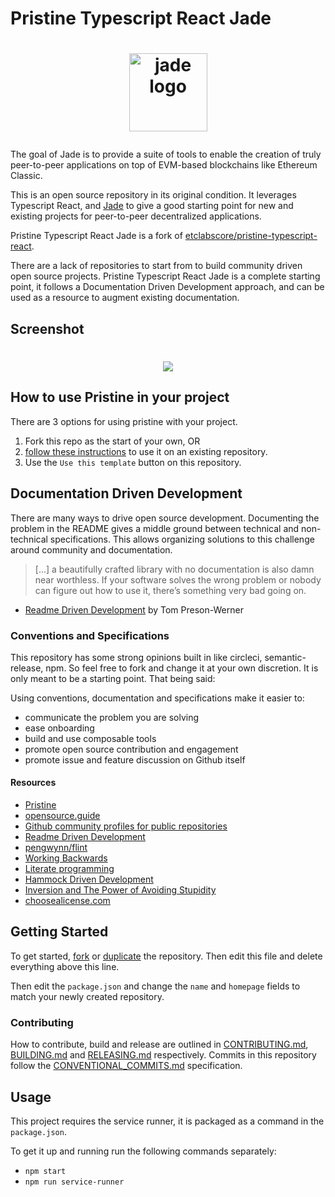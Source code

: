 # Pristine Typescript React Jade

<h1 align="center">
  <p><a href="https://jade.builders"><img alt="jade logo" src="https://raw.githubusercontent.com/etclabscore/jade-media-assets/master/jade-logo-light/jade-logo-light%20(PNG)/256x256.png" alt="jade.builders" width="125"></a></p>
</h1>

The goal of Jade is to provide a suite of tools to enable the creation of truly peer-to-peer applications on top of EVM-based blockchains like Ethereum Classic.

This is an open source repository in its original condition. It leverages Typescript React, and [Jade](https://jade.builders) to give a good starting point for new and existing projects for peer-to-peer decentralized applications.

Pristine Typescript React Jade is a fork of [etclabscore/pristine-typescript-react](https://github.com/etclabscore/pristine-typescript-react).

There are a lack of repositories to start from to build community driven open source projects. Pristine Typescript React Jade is a complete starting point, it follows a Documentation Driven Development approach, and can be used as a resource to augment existing documentation.


## Screenshot
<h1 align="center">
  <img src="https://user-images.githubusercontent.com/364566/60776464-53787600-a0e1-11e9-9db3-44874d217b3a.png">
</h1>


## How to use Pristine in your project

There are 3 options for using pristine with your project.
1. Fork this repo as the start of your own, OR
2. [follow these instructions](https://thoughts.t37.net/merging-2-different-git-repositories-without-losing-your-history-de7a06bba804) to use it on an existing repository.
3. Use the `Use this template` button on this repository.

## Documentation Driven Development

There are many ways to drive open source development. Documenting the problem in the README gives a middle ground between technical and non-technical specifications. This allows organizing solutions to this challenge around community and documentation.

> [...] a beautifully crafted library with no documentation is also damn near worthless. If your software solves the wrong problem or nobody can figure out how to use it, there’s something very bad going on.

- [Readme Driven Development](http://tom.preston-werner.com/2010/08/23/readme-driven-development.html) by Tom Preson-Werner

### Conventions and Specifications

This repository has some strong opinions built in like circleci, semantic-release, npm. So feel free to fork and change it at your own discretion. It is only meant to be a starting point. That being said:

Using conventions, documentation and specifications make it easier to:
- communicate the problem you are solving
- ease onboarding
- build and use composable tools
- promote open source contribution and engagement
- promote issue and feature discussion on Github itself

#### Resources

- [Pristine](https://github.com/etclabscore/pristine)
- [opensource.guide](https://opensource.guide/)
- [Github community profiles for public repositories](https://help.github.com/articles/about-community-profiles-for-public-repositories/)
- [Readme Driven Development](http://tom.preston-werner.com/2010/08/23/readme-driven-development.html)
- [pengwynn/flint](https://github.com/pengwynn/flint)
- [Working Backwards](https://www.allthingsdistributed.com/2006/11/working_backwards.html)
- [Literate programming](https://en.wikipedia.org/wiki/Literate_programming)
- [Hammock Driven Development](https://www.youtube.com/watch?v=f84n5oFoZBc)
- [Inversion and The Power of Avoiding Stupidity](https://fs.blog/2013/10/inversion/)
- [choosealicense.com](http://choosealicense.com)

## Getting Started

To get started, [fork](https://help.github.com/articles/fork-a-repo/) or [duplicate](https://help.github.com/articles/duplicating-a-repository/) the repository. Then edit this file and delete everything above this line.

Then edit the `package.json` and change the `name` and `homepage` fields to match your newly created repository.

### Contributing

How to contribute, build and release are outlined in [CONTRIBUTING.md](CONTRIBUTING.md), [BUILDING.md](BUILDING.md) and [RELEASING.md](RELEASING.md) respectively. Commits in this repository follow the [CONVENTIONAL_COMMITS.md](CONVENTIONAL_COMMITS.md) specification.

## Usage

This project requires the service runner, it is packaged as a command in the `package.json`.

To get it up and running run the following commands separately:

- `npm start`
- `npm run service-runner`

